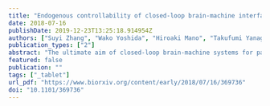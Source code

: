 ```yaml
---
title: "Endogenous controllability of closed-loop brain-machine interfaces for pain."
date: 2018-07-16
publishDate: 2019-12-23T13:25:18.914954Z
authors: ["Suyi Zhang", "Wako Yoshida", "Hiroaki Mano", "Takufumi Yanagisawa", "Kazuhisa Shibata", "Mitsuo Kawato", "Ben Seymour"]
publication_types: ["2"]
abstract: "The ultimate aim of closed-loop brain-machine systems for pain is to directly titrate the ongoing level of an intervention to pain-related neural activity. However pain is highly susceptible to endogenous modulation, raising the possibility that active or passive changes in neural activity provoked by the operation of the system could enhance or interfere with the signals upon which it is based. We studied healthy subjects receiving intermittent pain stimuli in a real-time fMRI-based closed-loop feedback-stimulation task. We showed that multi-voxel pattern decoding of pain intensity could be used to train a control algorithm to learn to deliver less painful stimuli (adaptive decoded neurofeedback). However, the system engaged two types of endogenous processes in the brain. First, despite the inherent incentive for subjects to enhance the neural decodability of pain, decodability was either reduced or unchanged in classic pain-processing regions, including insula, dorsolateral prefrontal, and somatosensory cortices. However, increased decodability was observed in a putative pain modulatory region - the pregenual anterior cingulate cortex (pgACC). Second, we found that pain perception itself was modulated by an endogenous computational uncertainty signal engaged as subjects learned the success rate of the system in reducing pain - an effect that also correlated with pgACC responses. The results illustrate how regionally and computationally specific co-adaptive brain-machine learning influences the efficacy of closed-loop systems for pain, and shows that pgACC acts as a key hub in the endogenous controllability of pain."
featured: false
publication: ""
tags: ["_tablet"]
url_pdf: "https://www.biorxiv.org/content/early/2018/07/16/369736"
doi: "10.1101/369736"
---
```


